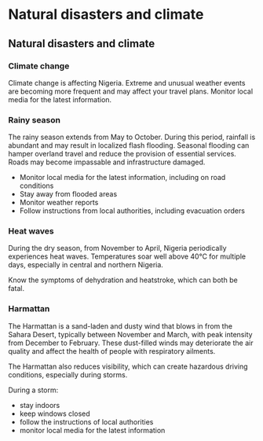 # Natural disasters and climate

## Natural disasters and climate

### Climate change

Climate change is affecting Nigeria. Extreme and unusual weather events are becoming more frequent and may affect your travel plans. Monitor local media for the latest information.

### Rainy season

The rainy season extends from May to October. During this period, rainfall is abundant and may result in localized flash flooding. Seasonal flooding can hamper overland travel and reduce the provision of essential services. Roads may become impassable and infrastructure damaged.

* Monitor local media for the latest information, including on road conditions
* Stay away from flooded areas
* Monitor weather reports
* Follow instructions from local authorities, including evacuation orders

### Heat waves

During the dry season, from November to April, Nigeria periodically experiences heat waves. Temperatures soar well above 40°C for multiple days, especially in central and northern Nigeria.

Know the symptoms of dehydration and heatstroke, which can both be fatal.

### Harmattan

The Harmattan is a sand-laden and dusty wind that blows in from the Sahara Desert, typically between November and March, with peak intensity from December to February. These dust-filled winds may deteriorate the air quality and affect the health of people with respiratory ailments.

The Harmattan also reduces visibility, which can create hazardous driving conditions, especially during storms.

During a storm:

* stay indoors
* keep windows closed
* follow the instructions of local authorities
* monitor local media for the latest information